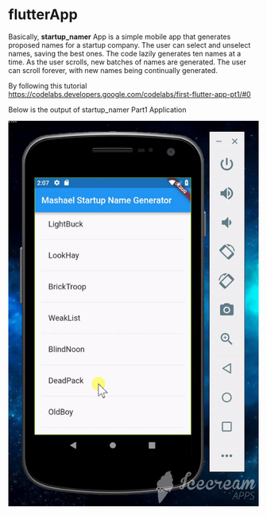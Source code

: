 # flutterApp
Basically, **startup_namer** App is a simple mobile app that generates proposed names for a startup company. The user can select and unselect names, saving the best ones. The code lazily generates ten names at a time. As the user scrolls, new batches of names are generated. The user can scroll forever, with new names being continually generated.

By following this tutorial https://codelabs.developers.google.com/codelabs/first-flutter-app-pt1/#0

Below is the output of startup_namer Part1 Application 

![startup_namer_Part1](https://github.com/0xESC/flutterApp/blob/master/startup_namer_Part1.gif)
